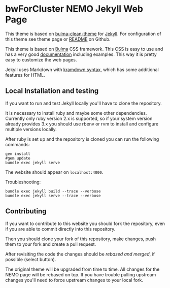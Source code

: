 # bwForCluster NEMO Jekyll Web Page 

This theme is based on [bulma-clean-theme](https://www.csrhymes.com/bulma-clean-theme/) for [Jekyll](https://jekyllrb.com/).
For configuration of this theme see theme page or [README](https://github.com/chrisrhymes/bulma-clean-theme) on Github.

This theme is based on [Bulma](https://bulma.io) CSS framework. This CSS is easy to use and has a very good
[documentation](https://bulma.io/documentation/) including examples. This way it is pretty easy to customize the web pages.

Jekyll uses Markdown with [kramdown syntax](https://kramdown.gettalong.org/syntax.html), which has some additional features for HTML.


## Local Installation and testing

If you want to run and test Jekyll locally you'll have to clone the repository.

It is necessary to install ruby and maybe some other dependencies. Currently only ruby version 2.x
is supported, so if your system version already provides 3.x you should use rbenv or rvm to install
and configure multiple versions locally.

After ruby is set up and the repository is cloned you can run the following commands:

```shell
gem install
#gem update
bundle exec jekyll serve
```

The website should appear on `localhost:4000`.

Troubleshooting:
```shell
bundle exec jekyll build --trace --verbose
bundle exec jekyll serve --trace --verbose
```


## Contributing

If you want to contribute to this website you should fork the repository, even if you are able to commit directly into this repository.

Then you should clone your fork of this repository, make changes, push them to your fork and create a pull request.

After revisiting the code the changes should be *rebased and merged*, if possible (select button).

The original theme will be upgraded from time to time. All changes for the NEMO page will be rebased on top. If you have trouble
pulling upstream changes you'll need to force upstream changes to your local fork.
